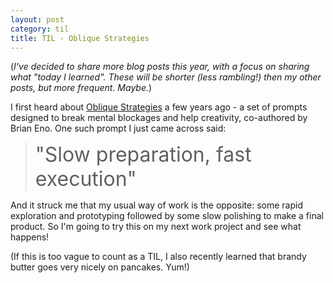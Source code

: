 ```yaml
---
layout: post
category: til
title: TIL - Oblique Strategies
---
```


(<i>I've decided to share more blog posts this year, with a focus on sharing what "today I learned". These will be shorter (less rambling!) then my other posts, but more frequent. Maybe.</i>)

I first heard about [Oblique Strategies](https://en.wikipedia.org/wiki/Oblique_Strategies) a few years ago - a set of prompts designed to break mental blockages and help creativity, co-authored by Brian Eno. One such prompt I just came across said:

> <font size="6">"Slow preparation, fast execution"</font>

And it struck me that my usual way of work is the opposite: some rapid exploration and prototyping followed by some slow polishing to make a final product. So I'm going to try this on my next work project and see what happens!

(If this is too vague to count as a TIL, I also recently learned that brandy butter goes very nicely on pancakes. Yum!)


